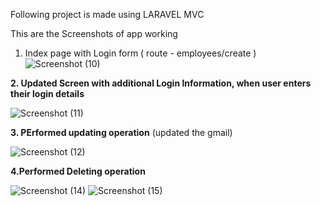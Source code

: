 Following project is made using LARAVEL MVC 

This are the Screenshots of app working

1. Index page with Login form ( route - employees/create )
![Screenshot (10)](https://github.com/Shubhz2508/employee_management/assets/117626394/0c921212-f4e6-4dcc-a9f4-089dc9b91bd2)




**2. Updated Screen with additional Login Information, when user enters their login details**

   ![Screenshot (11)](https://github.com/Shubhz2508/employee_management/assets/117626394/ca111a2b-1a14-4cde-9e17-f0750f17f00b)



**3. PErformed updating operation** (updated the gmail)


   ![Screenshot (12)](https://github.com/Shubhz2508/employee_management/assets/117626394/fa32985c-800a-4344-ba37-dc07a42d4c3d)

**4.Performed Deleting operation**

![Screenshot (14)](https://github.com/Shubhz2508/employee_management/assets/117626394/85c0c03b-16f7-4411-839d-9f4b6727f4b4)
![Screenshot (15)](https://github.com/Shubhz2508/employee_management/assets/117626394/8b488121-cbdb-4a05-a9ee-40c63f59f214)
